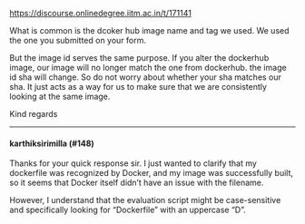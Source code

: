 https://discourse.onlinedegree.iitm.ac.in/t/171141

What is common is the dcoker hub image name and tag we used. We used the one you submitted on your form.</p>
<p>But the image id serves the same purpose. If you alter the dockerhub image, our image will no longer match the one from dockerhub. the image id sha will change. So do not worry about whether your sha matches our sha. It just acts as a way for us to make sure that we are consistently looking at the same image.</p>
<p>Kind regards</p><hr>

<h4>karthiksirimilla (#148)</h4>
<p>Thanks for your quick response sir. I just wanted to clarify that my dockerfile was recognized by Docker, and my image was successfully built, so it seems that Docker itself didn’t have an issue with the filename.</p>
<p>However, I understand that the evaluation script might be case-sensitive and specifically looking for “Dockerfile” with an uppercase “D”.